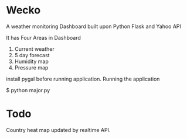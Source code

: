 # Wecko
A weather monitoring Dashboard built upon Python Flask and Yahoo API

It has Four Areas in Dashboard

1) Current weather 
2) 5 day forecast
3) Humidity map
4) Pressure map


install pygal before running application.
Running the application

$ python major.py


Todo
======

Country heat map updated by realtime API.
